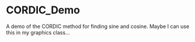 # CORDIC_Demo
A demo of the CORDIC method for finding sine and cosine. Maybe I can use this in my graphics class...

